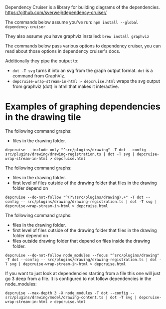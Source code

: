 Dependency Cruiser is a library for building diagrams of the dependencies.
https://github.com/sverweij/dependency-cruiser/

The commands below assume you've run:
`npm install --global dependency-cruiser`

They also assume you have graphviz installed:
`brew install graphviz`

The commands below pass various options to dependency cruiser, you can read about those options in dependency cruiser's docs.

Additionally they pipe the output to:
- `dot -T svg` turns it into an svg from the graph output format. `dot` is a command from GraphViz.
- `depcruise-wrap-stream-in-html > depcruise.html` wraps the svg output from graphviz (dot) in html that makes it interactive.

# Examples of graphing dependencies in the drawing tile

The following command graphs:
- files in the drawing folder.
```
depcruise --include-only "^src/plugins/drawing" -T dot --config -- src/plugins/drawing/drawing-registration.ts | dot -T svg | depcruise-wrap-stream-in-html > depcruise.html
```

The following command graphs:
- files in the drawing folder.
- first level of files outside of the drawing folder that files in the drawing folder depend on
```
depcruise --do-not-follow "^(?\!src/plugins/drawing).+" -T dot --config -- src/plugins/drawing/drawing-registration.ts | dot -T svg | depcruise-wrap-stream-in-html > depcruise.html
```

The following command graphs:
- files in the drawing folder.
- first level of files outside of the drawing folder that files in the drawing folder depend on
- files outside drawing folder that depend on files inside the drawing folder.
```
depcruise --do-not-follow node_modules --focus "^src/plugins/drawing" -T dot --config -- src/plugins/drawing/drawing-registration.ts | dot -T svg | depcruise-wrap-stream-in-html > depcruise.html
```

If you want to just look at dependencies starting from a file this one will just go 3 deep from a file. It is configured to not follow dependencies in the node_modules:
```
depcruise --max-depth 3 -X node_modules -T dot --config -- src/plugins/drawing/model/drawing-content.ts | dot -T svg | depcruise-wrap-stream-in-html > depcruise.html
```
